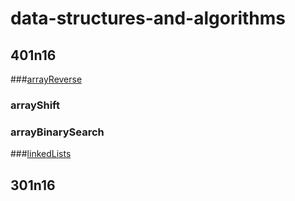 # data-structures-and-algorithms


## 401n16


###[arrayReverse](/code-challenges/401n16/arrayReverse/README-arrayReverse.md)

### arrayShift

### arrayBinarySearch

###[linkedLists](/code-challenges/401n16/data-structures/linkedlist/README-linkedList.md)



## 301n16
